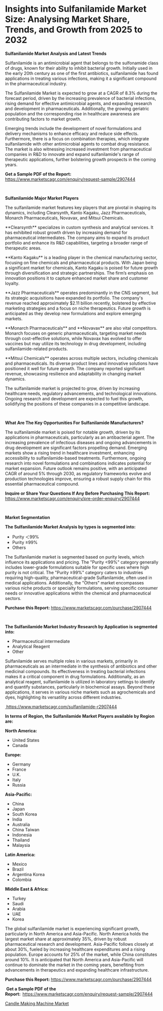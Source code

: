 <p><h1>Insights into Sulfanilamide Market Size: Analysing Market Share, Trends, and Growth from 2025 to 2032</h1></p><p><strong>Sulfanilamide Market Analysis and Latest Trends</strong></p>
<p><p>Sulfanilamide is an antimicrobial agent that belongs to the sulfonamide class of drugs, known for their ability to inhibit bacterial growth. Initially used in the early 20th century as one of the first antibiotics, sulfanilamide has found applications in treating various infections, making it a significant compound in the pharmaceutical industry. </p><p>The Sulfanilamide Market is expected to grow at a CAGR of 8.3% during the forecast period, driven by the increasing prevalence of bacterial infections, rising demand for effective antimicrobial agents, and expanding research and development in pharmaceuticals. Additionally, the growing geriatric population and the corresponding rise in healthcare awareness are contributing factors to market growth. </p><p>Emerging trends include the development of novel formulations and delivery mechanisms to enhance efficacy and reduce side effects. Furthermore, there is a focus on combination therapies, which integrate sulfanilamide with other antimicrobial agents to combat drug resistance. The market is also witnessing increased investment from pharmaceutical companies in R&D to innovate and expand sulfanilamide's range of therapeutic applications, further bolstering growth prospects in the coming years.</p></p>
<p><strong>Get a Sample PDF of the Report:&nbsp;</strong> <a href="https://www.marketscagr.com/enquiry/request-sample/2907444?utm_campaign=3019&utm_medium=2&utm_source=Github&utm_content=ia&utm_term=12032025&utm_id=sulfanilamide">https://www.marketscagr.com/enquiry/request-sample/2907444</a></p>
<p>&nbsp;</p>
<p><strong>Sulfanilamide Major Market Players</strong></p>
<p><p>The sulfanilamide market features key players that are pivotal in shaping its dynamics, including Clearsynth, Kanto Kagaku, Jazz Pharmaceuticals, Monarch Pharmaceuticals, Novavax, and Mitsui Chemicals. </p><p>**Clearsynth** specializes in custom synthesis and analytical services. It has exhibited robust growth driven by increasing demand for pharmaceutical intermediates. The company aims to expand its product portfolio and enhance its R&D capabilities, targeting a broader range of therapeutic areas.</p><p>**Kanto Kagaku** is a leading player in the chemical manufacturing sector, focusing on fine chemicals and pharmaceutical products. With Japan being a significant market for chemicals, Kanto Kagaku is poised for future growth through diversification and strategic partnerships. The firm’s emphasis on innovation positions it to capture enhanced market share and customer loyalty.</p><p>**Jazz Pharmaceuticals** operates predominantly in the CNS segment, but its strategic acquisitions have expanded its portfolio. The company's revenue reached approximately $2.11 billion recently, bolstered by effective marketing strategies and a focus on niche therapeutics. Future growth is anticipated as they develop new formulations and explore emerging markets.</p><p>**Monarch Pharmaceuticals** and **Novavax** are also vital competitors. Monarch focuses on generic pharmaceuticals, targeting market needs through cost-effective solutions, while Novavax has evolved to offer vaccines but may utilize its technology in drug development, including sulfanilamide-related products.</p><p>**Mitsui Chemicals** operates across multiple sectors, including chemicals and pharmaceuticals. Its diverse product lines and innovative solutions have positioned it well for future growth. The company reported significant revenue, showcasing resilience and adaptability in changing market dynamics.</p><p>The sulfanilamide market is projected to grow, driven by increasing healthcare needs, regulatory advancements, and technological innovations. Ongoing research and development are expected to fuel this growth, solidifying the positions of these companies in a competitive landscape.</p></p>
<p>&nbsp;</p>
<p><strong>What Are The Key Opportunities For Sulfanilamide Manufacturers?</strong></p>
<p><p>The sulfanilamide market is poised for notable growth, driven by its applications in pharmaceuticals, particularly as an antibacterial agent. The increasing prevalence of infectious diseases and ongoing advancements in drug development are significant factors propelling demand. Emerging markets show a rising trend in healthcare investment, enhancing accessibility to sulfanilamide-based treatments. Furthermore, ongoing research into novel formulations and combinations indicates potential for market expansion. Future outlook remains positive, with an anticipated CAGR of around 5% through 2030, as regulatory frameworks evolve and production technologies improve, ensuring a robust supply chain for this essential pharmaceutical compound.</p></p>
<p><strong>Inquire or Share Your Questions If Any Before Purchasing This Report:</strong> <a href="https://www.marketscagr.com/enquiry/pre-order-enquiry/2907444?utm_campaign=3019&utm_medium=2&utm_source=Github&utm_content=ia&utm_term=12032025&utm_id=sulfanilamide">https://www.marketscagr.com/enquiry/pre-order-enquiry/2907444</a></p>
<p>&nbsp;</p>
<p><strong>Market Segmentation</strong></p>
<p><strong>The Sulfanilamide Market Analysis by types is segmented into:</strong></p>
<p><ul><li>Purity ＜99%</li><li>Purity ≥99%</li><li>Others</li></ul></p>
<p><p>The Sulfanilamide market is segmented based on purity levels, which influence its applications and pricing. The "Purity <99%" category generally includes lower-grade formulations suitable for specific uses where high purity is not critical. The "Purity ≥99%" category caters to industries requiring high-quality, pharmaceutical-grade Sulfanilamide, often used in medical applications. Additionally, the "Others" market encompasses various niche products or specialty formulations, serving specific consumer needs or innovative applications within the chemical and pharmaceutical sectors.</p></p>
<p><strong>Purchase this Report:&nbsp;</strong><a href="https://www.marketscagr.com/purchase/2907444?utm_campaign=3019&utm_medium=2&utm_source=Github&utm_content=ia&utm_term=12032025&utm_id=sulfanilamide">https://www.marketscagr.com/purchase/2907444</a></p>
<p>&nbsp;</p>
<p><strong>The Sulfanilamide Market Industry Research by Application is segmented into:</strong></p>
<p><ul><li>Pharmaceutical intermediate</li><li>Analytical Reagent</li><li>Other</li></ul></p>
<p><p>Sulfanilamide serves multiple roles in various markets, primarily in pharmaceuticals as an intermediate in the synthesis of antibiotics and other medicinal compounds. Its effectiveness in treating bacterial infections makes it a critical component in drug formulations. Additionally, as an analytical reagent, sulfanilamide is utilized in laboratory settings to identify and quantify substances, particularly in biochemical assays. Beyond these applications, it serves in various niche markets such as agrochemicals and dyes, highlighting its versatility across different industries.</p></p>
<p><a href="https://www.marketscagr.com/sulfanilamide-r2907444?utm_campaign=3019&utm_medium=2&utm_source=Github&utm_content=ia&utm_term=12032025&utm_id=sulfanilamide">&nbsp;https://www.marketscagr.com/sulfanilamide-r2907444</a></p>
<p><strong>In terms of Region, the Sulfanilamide Market Players available by Region are:</strong></p>
<p>
    <p> <strong> North America: </strong>
        <ul>
            <li>United States</li>
            <li>Canada</li>
        </ul>
        </p> 
    <p> <strong> Europe: </strong>
        <ul>
            <li>Germany</li>
            <li>France</li>
            <li>U.K.</li>
            <li>Italy</li>
            <li>Russia</li>
        </ul>
        </p> 
    <p> <strong> Asia-Pacific: </strong>
        <ul>
            <li>China</li>
            <li>Japan</li>
            <li>South Korea</li>
            <li>India</li>
            <li>Australia</li>
            <li>China Taiwan</li>
            <li>Indonesia</li>
            <li>Thailand</li>
            <li>Malaysia</li>
        </ul>
        </p> 
    <p> <strong> Latin America: </strong>
        <ul>
            <li>Mexico</li>
            <li>Brazil</li>
            <li>Argentina Korea</li>
            <li>Colombia</li>
        </ul>
        </p> 
    <p> <strong> Middle East & Africa: </strong>
        <ul>
            <li>Turkey</li>
            <li>Saudi</li>
            <li>Arabia</li>
            <li>UAE</li>
            <li>Korea</li>
        </ul>
    </p>
    </p>
<p><p>The global sulfanilamide market is experiencing significant growth, particularly in North America and Asia-Pacific. North America holds the largest market share at approximately 35%, driven by robust pharmaceutical research and development. Asia-Pacific follows closely at about 30%, fueled by increasing healthcare expenditures and a rising population. Europe accounts for 25% of the market, while China constitutes around 10%. It is anticipated that North America and Asia-Pacific will continue to dominate the market in the coming years, benefiting from advancements in therapeutics and expanding healthcare infrastructure.</p></p>
<p><strong>Purchase this Report: </strong><a href="https://www.marketscagr.com/purchase/2907444?utm_campaign=3019&utm_medium=2&utm_source=Github&utm_content=ia&utm_term=12032025&utm_id=sulfanilamide">https://www.marketscagr.com/purchase/2907444</a></p>
<p>&nbsp;<strong>Get a Sample PDF of the Report:&nbsp;&nbsp;</strong><a href="https://www.marketscagr.com/enquiry/request-sample/2907444?utm_campaign=3019&utm_medium=2&utm_source=Github&utm_content=ia&utm_term=12032025&utm_id=sulfanilamide">https://www.marketscagr.com/enquiry/request-sample/2907444</a></p>
<p><strong></strong></p>
<p><p><a href="https://github.com/Krish2023na/Market-Research-Report-List-7/blob/main/candle-making-machine-market.md?utm_campaign=3019&utm_medium=2&utm_source=Github&utm_content=ia&utm_term=12032025&utm_id=sulfanilamide">Candle Making Machine Market</a></p></p>